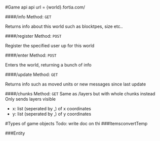 #Game api
api url = {world}.fortia.com/

####/info
Method: `GET` 

Returns info about this world
such as blocktpes, size etc..

####/register
Method: `POST` 

Register the specified user up for this world

####/enter
Method: `POST`

Enters the world, returning a bunch of info

####/update
Method: `GET`

Returns info such as moved units or new messages since last update

####/chunks
Method: `GET`
Same as /layers but with whole chunks instead
Only sends layers visible

 - x: list (seperated by ,) of x coordinates
 - y: list (seperated by ,) of y coordinates



#Types of game objects
Todo: write doc on thi
###ItemsconvertTemp

###Entity